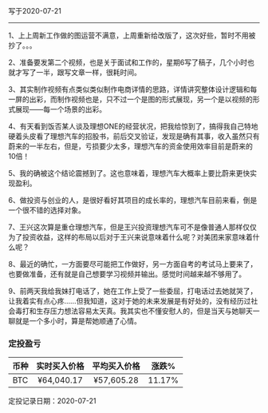 写于2020-07-21

-----
1、上上周新工作做的图运营不满意，上周重新给改版了，这次好些，暂时不用被抄了。。。

2、准备要发第二个视频，也是关于面试和工作的，星期6写了稿子，几个小时也就才写了一半，跟写文章一样，很耗时间。

3、其实制作视频有点类似类似制作电商详情的思路，详情讲究整体设计逻辑和每一屏的出彩，而制作视频也是，只不过一个是图的形式展现，另一个是以视频的形式展现——每一个场景的出彩。

4、有天看到饭否某人谈及理想ONE的经营状况，把我给惊到了，搞得我自己特地硬着头皮看了理想汽车的招股书，前后交叉验证，发现是确有其事，收入虽然只有蔚来的一半左右，但是，亏损要少太多，理想汽车的资金使用效率目前是蔚来的10倍！

5、我的确被这个结论震撼到了。这也意味着，理想汽车大概率上要比蔚来更快实现盈利。

6、做投资与创业的人，是很好看好其项目的成长率的，理想汽车目前来看，倒是一个很不错的选择对象。

7、王兴这次算是重仓理想汽车，但是王兴投资理想汽车可不是像普通人那样仅仅为了投资收益，这样的布局以后对于王兴来说意味着什么呢？对美团来家意味着什么呢？

8、最近的确忙，一方面要尽可能把工作做好，另一方面自考的考试马上要来了，也要做准备，还有就是自己想要学习视频并输出。感觉时间越来越不够用了。

9、前两天我给我妹打电话了，她在工作上受了一些委屈，打电话过去她就哭了，让我着实有点心疼……但我知道，这对于她的未来发展是有好处的，没有经历过社会毒打和生存压力想法容易太天真。我其实也不懂安慰人的，但是当天与她聊天一聊就是一个多小时，算是帮她顺通了心情。


### 定投盈亏

| 币种 | 实时买入价格 | 平均买入价格 |  涨跌%  |  
| :--: | :----------: | :----------: | :-----: |
| BTC  |  ¥64,040.17 |   ¥57,605.28  | 11.17% |

定投记录日期：2020-07-21
